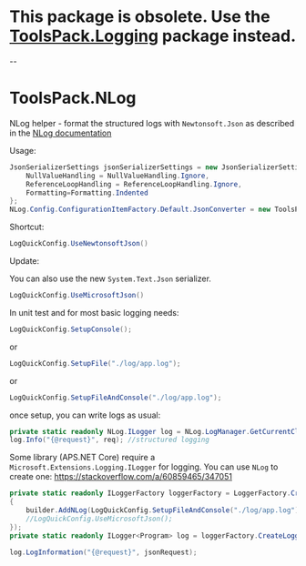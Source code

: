 # This package is obsolete. Use the [ToolsPack.Logging](../ToolsPack.Logging) package instead.

--

# ToolsPack.NLog

NLog helper - format the structured logs with `Newtonsoft.Json` as described in the [NLog documentation](https://github.com/NLog/NLog/wiki/How-to-use-structured-logging)

Usage:

```csharp
JsonSerializerSettings jsonSerializerSettings = new JsonSerializerSettings { 
    NullValueHandling = NullValueHandling.Ignore, 
    ReferenceLoopHandling = ReferenceLoopHandling.Ignore, 
    Formatting=Formatting.Indented 
};
NLog.Config.ConfigurationItemFactory.Default.JsonConverter = new ToolsPack.NLog.NewtonsoftJsonSerializer(jsonSerializerSettings);
```

Shortcut:

```csharp
LogQuickConfig.UseNewtonsoftJson()
```

Update:

You can also use the new `System.Text.Json` serializer.

```csharp
LogQuickConfig.UseMicrosoftJson()
```

In unit test and for most basic logging needs:

```csharp
LogQuickConfig.SetupConsole();
```

or

```csharp
LogQuickConfig.SetupFile("./log/app.log");
```

or

```csharp
LogQuickConfig.SetupFileAndConsole("./log/app.log");
```

once setup, you can write logs as usual:

```csharp
private static readonly NLog.ILogger log = NLog.LogManager.GetCurrentClassLogger();
log.Info("{@request}", req); //structured logging

```

Some library (APS.NET Core) require a `Microsoft.Extensions.Logging.ILogger` for logging.
You can use `NLog` to create one: <https://stackoverflow.com/a/60859465/347051>

```csharp
private static readonly ILoggerFactory loggerFactory = LoggerFactory.Create(builder =>
{
    builder.AddNLog(LogQuickConfig.SetupFileAndConsole("./log/app.log"));
    //LogQuickConfig.UseMicrosoftJson();
});
private static readonly ILogger<Program> log = loggerFactory.CreateLogger<Program>();

log.LogInformation("{@request}", jsonRequest);
```
